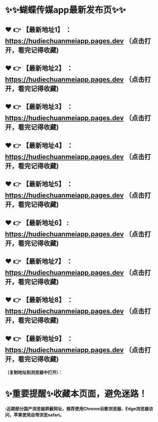 # :sparkles::sparkles:蝴蝶传媒app最新发布页:sparkles::sparkles:

 :heart: :point_right: 【最新地址1】 ：https://hudiechuanmeiapp.pages.dev  （点击打开，看完记得收藏)
 ------
 :heart: :point_right: 【最新地址2】 ：https://hudiechuanmeiapp.pages.dev   （点击打开，看完记得收藏)
 ------
 :heart: :point_right: 【最新地址3】 ：https://hudiechuanmeiapp.pages.dev   （点击打开，看完记得收藏)
 ------
 :heart: :point_right: 【最新地址4】 ：https://hudiechuanmeiapp.pages.dev   （点击打开，看完记得收藏)
 ------
 :heart: :point_right: 【最新地址5】 ：https://hudiechuanmeiapp.pages.dev   （点击打开，看完记得收藏)
 ------
 :heart: :point_right: 【最新地址6】 : https://hudiechuanmeiapp.pages.dev  （点击打开，看完记得收藏)
 ------
 :heart: :point_right: 【最新地址7】 ：https://hudiechuanmeiapp.pages.dev   （点击打开，看完记得收藏)
 ------
 :heart: :point_right: 【最新地址8】 ：https://hudiechuanmeiapp.pages.dev   （点击打开，看完记得收藏)
 ------
 :heart: :point_right: 【最新地址9】 ：https://hudiechuanmeiapp.pages.dev   （点击打开，看完记得收藏)
  ------

  
#### （复制地址到浏览器中打开）：
# :sparkles:重要提醒:sparkles:收藏本页面，避免迷路！
#### :近期部分国产浏览器屏蔽网址，推荐使用Chrome谷歌浏览器、Edge浏览器访问，苹果使用自带浏览safari。

